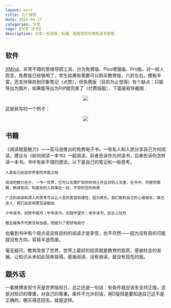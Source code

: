 ```yaml
---
layout: post
title: 几个推荐
date: 2016-04-27
categories: 分享
tags: [分享 读书]
description: 分享一些高效、有趣、极客范的东西和读书感想
---
```


## 软件
[XMind](www.xmindchina.net)，非常不错的思维导图工具，分为免费版、Plus增强版、Pro版。对一般人而言，免费版已经够用了，学生如果有需要可以购买教育版，六折左右。模板丰富，还支持保存到印象笔记（点赞），但免费版（目前为止觉得）有个缺点：只能导出为图片，如果能导出为Pdf就完美了（付费版能），下面是软件截图：
<center>
    <p><img src="http://7xsx6z.com2.z0.glb.clouddn.com/XMind.png" align="center"></p>
</center>

这是我写的一个例子：
<center>
  <p><img src="http://7xsx6z.com2.z0.glb.clouddn.com/xmind-test.png" align="center"></p>
</center>


## 书籍

《阅读就是魅力》——亚马逊推出的免费电子书，一些名人和人民分享自己为何阅读，建议与《如何阅读一本书》一起阅读，前者告诉你为何读书，后者告诉你怎样读一本书。书中有些不错的想法，以下是自己的笔记和一些思考。

```
人是自己经验世界里的井底之蛙

阅读的魅力在于，一书一世界，它可以无限扩张你的领土并且对别人无害，在书中，你擦亮眼睛，畅游其间，和喜欢的人和事在一起，不受时空的拘束

广泛的阅读和深入的思考可以让人变的宽容和理性，因为首先，我们是和自己的心做朋友，推己及人，我们会变得更包容豁达

少年读书，如隙中窥月；中年读书，如庭中望月；老年读书，如台上玩月

磨去棱角不代表没有态度，而是为了更好地前行

```

也看到书中有个观点说没有目的的阅读才是享受，也不尽然——因为没有目的可能就没有方向，容易半途而废。

毫无疑问，教育改变了世界，世界上最好的投资就是教育的投资，感谢社会的发展，让知识从未如此简单易得。感谢阅读，没有阅读，就没有现在的我。

## 题外话

一看微博发现今天是世界版权日，总之还是一句话：有条件就应该多支持正版。这是对知识的尊重，对自己的尊重。条件不允许的话，用D版但是要知道自己这不是正确的，哪天得还回去。就是这样。
